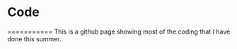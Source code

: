 # Code
===========
  This is a github page showing most of the coding that I have done this summer.
